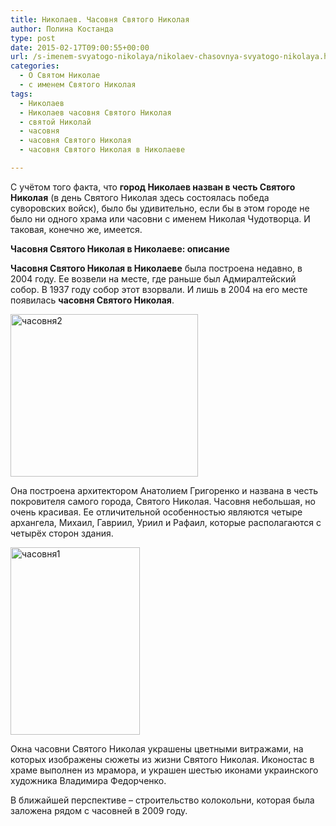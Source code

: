 ```yaml
---
title: Николаев. Часовня Святого Николая
author: Полина Костанда
type: post
date: 2015-02-17T09:00:55+00:00
url: /s-imenem-svyatogo-nikolaya/nikolaev-chasovnya-svyatogo-nikolaya.html
categories:
  - О Святом Николае
  - с именем Святого Николая
tags:
  - Николаев
  - Николаев часовня Святого Николая
  - святой Николай
  - часовня
  - часовня Святого Николая
  - часовня Святого Николая в Николаеве

---
```

С учётом того факта, что **город Николаев назван в честь Святого Николая** (в день Святого Николая здесь состоялась победа суворовских войск), было бы удивительно, если бы в этом городе не было ни одного храма или часовни с именем Николая Чудотворца. И таковая, конечно же, имеется.<!--more-->

**Часовня Святого Николая в Николаеве: описание**
  
**Часовня Святого Николая в Николаеве** была построена недавно, в 2004 году. Ее возвели на месте, где раньше был Адмиралтейский собор. В 1937 году собор этот взорвали. И лишь в 2004 на его месте появилась **часовня Святого Николая**. 

[<img src="http://svyatoynikolay.ru/wp-content/uploads/2015/02/chasovnya2-300x260.jpg" alt="часовня2" width="300" height="260" class="alignnone size-medium wp-image-2771" srcset="http://svyatoynikolay.ru/wp-content/uploads/2015/02/chasovnya2-300x260.jpg 300w, http://svyatoynikolay.ru/wp-content/uploads/2015/02/chasovnya2.jpg 329w" sizes="(max-width: 300px) 100vw, 300px" />][1]

Она построена архитектором Анатолием Григоренко и названа в честь покровителя самого города, Святого Николая. Часовня небольшая, но очень красивая. Ее отличительной особенностью являются четыре архангела, Михаил, Гавриил, Уриил и Рафаил, которые располагаются с четырёх сторон здания. 

[<img src="http://svyatoynikolay.ru/wp-content/uploads/2015/02/chasovnya1-207x300.jpg" alt="часовня1" width="207" height="300" class="alignnone size-medium wp-image-2770" srcset="http://svyatoynikolay.ru/wp-content/uploads/2015/02/chasovnya1-207x300.jpg 207w, http://svyatoynikolay.ru/wp-content/uploads/2015/02/chasovnya1.jpg 691w" sizes="(max-width: 207px) 100vw, 207px" />][2]

Окна часовни Святого Николая украшены цветными витражами, на которых изображены сюжеты из жизни Святого Николая. Иконостас в храме выполнен из мрамора, и украшен шестью иконами украинского художника Владимира Федорченко.
  
В ближайшей перспективе – строительство колокольни, которая была заложена рядом с часовней в 2009 году.

 [1]: http://svyatoynikolay.ru/wp-content/uploads/2015/02/chasovnya2.jpg
 [2]: http://svyatoynikolay.ru/wp-content/uploads/2015/02/chasovnya1.jpg